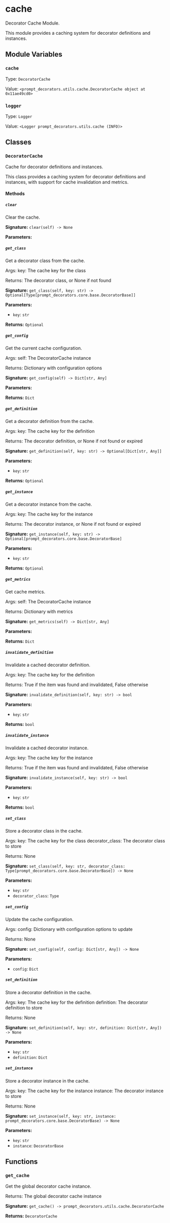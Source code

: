 # cache

Decorator Cache Module.

This module provides a caching system for decorator definitions and instances.

## Module Variables

### `cache`

Type: `DecoratorCache`

Value: `<prompt_decorators.utils.cache.DecoratorCache object at 0x11ae49cd0>`

### `logger`

Type: `Logger`

Value: `<Logger prompt_decorators.utils.cache (INFO)>`

## Classes

### `DecoratorCache`

Cache for decorator definitions and instances.

This class provides a caching system for decorator definitions and instances,
with support for cache invalidation and metrics.

#### Methods

##### `clear`

Clear the cache.

**Signature:** `clear(self) -> None`

**Parameters:**


##### `get_class`

Get a decorator class from the cache.

Args:
    key: The cache key for the class

Returns:
    The decorator class, or None if not found

**Signature:** `get_class(self, key: str) -> Optional[Type[prompt_decorators.core.base.DecoratorBase]]`

**Parameters:**

- `key`: `str`

**Returns:** `Optional`

##### `get_config`

Get the current cache configuration.

Args:
    self: The DecoratorCache instance

Returns:
    Dictionary with configuration options

**Signature:** `get_config(self) -> Dict[str, Any]`

**Parameters:**


**Returns:** `Dict`

##### `get_definition`

Get a decorator definition from the cache.

Args:
    key: The cache key for the definition

Returns:
    The decorator definition, or None if not found or expired

**Signature:** `get_definition(self, key: str) -> Optional[Dict[str, Any]]`

**Parameters:**

- `key`: `str`

**Returns:** `Optional`

##### `get_instance`

Get a decorator instance from the cache.

Args:
    key: The cache key for the instance

Returns:
    The decorator instance, or None if not found or expired

**Signature:** `get_instance(self, key: str) -> Optional[prompt_decorators.core.base.DecoratorBase]`

**Parameters:**

- `key`: `str`

**Returns:** `Optional`

##### `get_metrics`

Get cache metrics.

Args:
    self: The DecoratorCache instance

Returns:
    Dictionary with metrics

**Signature:** `get_metrics(self) -> Dict[str, Any]`

**Parameters:**


**Returns:** `Dict`

##### `invalidate_definition`

Invalidate a cached decorator definition.

Args:
    key: The cache key for the definition

Returns:
    True if the item was found and invalidated, False otherwise

**Signature:** `invalidate_definition(self, key: str) -> bool`

**Parameters:**

- `key`: `str`

**Returns:** `bool`

##### `invalidate_instance`

Invalidate a cached decorator instance.

Args:
    key: The cache key for the instance

Returns:
    True if the item was found and invalidated, False otherwise

**Signature:** `invalidate_instance(self, key: str) -> bool`

**Parameters:**

- `key`: `str`

**Returns:** `bool`

##### `set_class`

Store a decorator class in the cache.

Args:
    key: The cache key for the class
    decorator_class: The decorator class to store

Returns:
    None

**Signature:** `set_class(self, key: str, decorator_class: Type[prompt_decorators.core.base.DecoratorBase]) -> None`

**Parameters:**

- `key`: `str`
- `decorator_class`: `Type`

##### `set_config`

Update the cache configuration.

Args:
    config: Dictionary with configuration options to update

Returns:
    None

**Signature:** `set_config(self, config: Dict[str, Any]) -> None`

**Parameters:**

- `config`: `Dict`

##### `set_definition`

Store a decorator definition in the cache.

Args:
    key: The cache key for the definition
    definition: The decorator definition to store

Returns:
    None

**Signature:** `set_definition(self, key: str, definition: Dict[str, Any]) -> None`

**Parameters:**

- `key`: `str`
- `definition`: `Dict`

##### `set_instance`

Store a decorator instance in the cache.

Args:
    key: The cache key for the instance
    instance: The decorator instance to store

Returns:
    None

**Signature:** `set_instance(self, key: str, instance: prompt_decorators.core.base.DecoratorBase) -> None`

**Parameters:**

- `key`: `str`
- `instance`: `DecoratorBase`

## Functions

### `get_cache`

Get the global decorator cache instance.

Returns:
    The global decorator cache instance

**Signature:** `get_cache() -> prompt_decorators.utils.cache.DecoratorCache`

**Returns:** `DecoratorCache`
